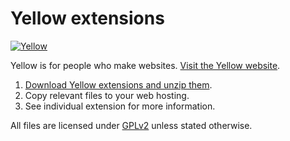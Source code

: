 Yellow extensions
=================
[![Yellow](https://raw.githubusercontent.com/wiki/datenstrom/yellow/images/yellow.jpg)](http://datenstrom.se/yellow)

Yellow is for people who make websites. [Visit the Yellow website](http://datenstrom.se/yellow).

1. [Download Yellow extensions and unzip them](https://github.com/datenstrom/yellow-extensions/archive/master.zip).  
2. Copy relevant files to your web hosting.  
3. See individual extension for more information.

All files are licensed under [GPLv2](http://opensource.org/licenses/GPL-2.0) unless stated otherwise.